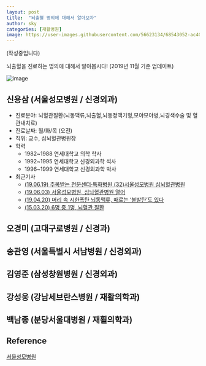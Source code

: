 ```yaml
---
layout: post
title:  "뇌출혈 명의에 대해서 알아보자"
author: sky
categories: [재활병원]
image: https://user-images.githubusercontent.com/56623134/68543052-ac407e00-03f5-11ea-9502-3d8a847773dd.png
---
```


(작성중입니다)

뇌출혈을 진료하는 명의에 대해서 알아봅시다!
(2019년 11월 기준 업데이트)

![image](https://user-images.githubusercontent.com/56623134/68543209-8a47fb00-03f7-11ea-9df3-c18513d7ad17.png)

## 신용삼 (서울성모병원 / 신경외과)

 - 진료분야: 뇌혈관질환(뇌동맥류,뇌출혈,뇌동정맥기형,모야모야병,뇌경색수술 및 혈관내치료)
 - 진료날짜: 월/화/목 (오전)
 - 직위: 교수, 심뇌혈관병원장
 - 학력
   - 1982~1988 연세대학교 의학 학사
   - 1992~1995 연세대학교 신경외과학 석사
   - 1996~1999 연세대학교 신경외과학 박사
 - 최근기사
   - [(19.06.19) 주목받는 전문센터·특화병원 (32)서울성모병원 심뇌혈관병원](http://news.khan.co.kr/kh_news/khan_art_view.html?artid=201906182101015&code=900303)
   - [(19.06.03) 서울성모병원, 심뇌혈관병원 열어](https://www.hankyung.com/society/article/2019060327541)
   - [(19.04.20) 머리 속 시한폭탄 뇌동맥류, 때로는 ‘불발탄’도 있다](https://news.joins.com/article/23446114)  
   - [(15.03.20) 6명 중 1명, 뇌혈관 질환](https://www.ebs.co.kr/tv/show?prodId=454&lectId=10304989)
  
## 오경미 (고대구로병원 / 신경과)

## 송관영 (서울특별시 서남병원 / 신경외과)

## 김영준 (삼성창원병원 / 신경외과)

## 강성웅 (강남세브란스병원 / 재활의학과)

## 백남종 (분당서울대병원 / 재횔의학과)



## Reference
[서울성모병원](https://www.cmcseoul.or.kr/page/doctor/311/D0000382)

